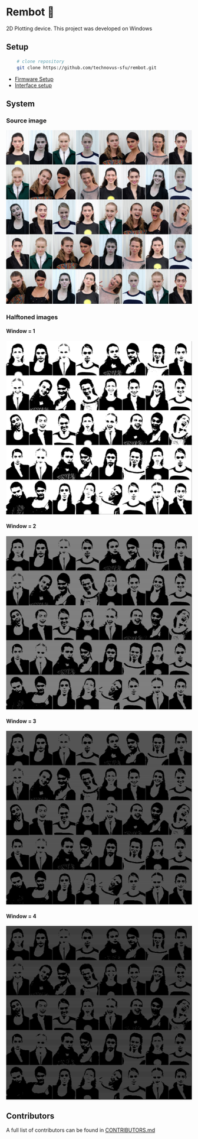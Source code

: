 # Rembot :triangular_ruler:
2D Plotting device. This project was developed on Windows

## Setup
```bash
    # clone repository
    git clone https://github.com/technovus-sfu/rembot.git
```
- [Firmware Setup](/firmware/)
- [Interface setup](/interface/)

## System
### Source image
![alt originial](/interface/images/katherinelowe.jpg)

### Halftoned images
#### Window = 1
![alt k1](/interface/images/k1.png)
#### Window = 2
![alt k2](/interface/images/k2.png)
#### Window = 3
![alt k3](/interface/images/k3.png)
#### Window = 4
![alt k4](/interface/images/k4.png)

## Contributors
A full list of contributors can be found in [CONTRIBUTORS.md](/CONTRIBUTORS.md)
